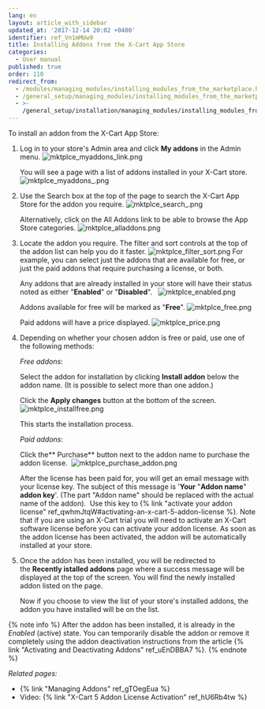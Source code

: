 ```yaml
---
lang: en
layout: article_with_sidebar
updated_at: '2017-12-14 20:02 +0400'
identifier: ref_Vn1mMUw9
title: Installing Addons from the X-Cart App Store
categories:
  - User manual
published: true
order: 110
redirect_from:
  - /modules/managing_modules/installing_modules_from_the_marketplace.html
  - /general_setup/managing_modules/installing_modules_from_the_marketplace.html
  - >-
    /general_setup/installation/managing_modules/installing_modules_from_the_marketplace.html
---
```

To install an addon from the X-Cart App Store:

1.  Log in to your store's Admin area and click **My addons** in the Admin menu.
    ![mktplce_myaddons_link.png]({{site.baseurl}}/attachments/ref_Vn1mMUw9/mktplce_myaddons_link.png)
    
    You will see a page with a list of addons installed in your X-Cart store.
    ![mktplce_myaddons_.png]({{site.baseurl}}/attachments/ref_Vn1mMUw9/mktplce_myaddons_.png)

2. Use the Search box at the top of the page to search the X-Cart App Store for the addon you require. 
    ![mktplce_search_.png]({{site.baseurl}}/attachments/ref_Vn1mMUw9/mktplce_search_.png)

    Alternatively, click on the All Addons link to be able to browse the App Store categories.
    ![mktplce_alladdons.png]({{site.baseurl}}/attachments/ref_Vn1mMUw9/mktplce_alladdons.png)

3. Locate the addon you require. The filter and sort controls at the top of the addon list can help you do it faster.
    ![mktplce_filter_sort.png]({{site.baseurl}}/attachments/ref_Vn1mMUw9/mktplce_filter_sort.png)
    For example, you can select just the addons that are available for free, or just the paid addons that require purchasing a license, or both.
    
    Any addons that are already installed in your store will have their status noted as either  "**Enabled**" or "**Disabled**".  
    ![mktplce_enabled.png]({{site.baseurl}}/attachments/ref_Vn1mMUw9/mktplce_enabled.png)
    
    Addons available for free will be marked as "**Free**". 
    ![mktplce_free.png]({{site.baseurl}}/attachments/ref_Vn1mMUw9/mktplce_free.png)

    Paid addons will have a price displayed.
    ![mktplce_price.png]({{site.baseurl}}/attachments/ref_Vn1mMUw9/mktplce_price.png)
   
4.  Depending on whether your chosen addon is free or paid, use one of the following methods:

    _Free addons_: 
    
    Select the addon for installation by clicking **Install addon** below the addon name. (It is possible to select more than one addon.)
    
    Click the **Apply changes** button at the bottom of the screen.
    ![mktplce_installfree.png]({{site.baseurl}}/attachments/ref_Vn1mMUw9/mktplce_installfree.png)

    This starts the installation process. 

    _Paid addons_: 
    
    Click the** Purchase** button next to the addon name to purchase the addon license. 
    ![mktplce_purchase_addon.png]({{site.baseurl}}/attachments/ref_Vn1mMUw9/mktplce_purchase_addon.png)
    
    After the license has been paid for, you will get an email message with your license key. The subject of this message is '**Your** "**Addon name**" **addon key**'. (The part "Addon name" should be replaced with the actual name of the addon). 
    Use this key to {% link "activate your addon license" ref_qwhmJtqW#activating-an-x-cart-5-addon-license %}. 
    Note that if you are using an X-Cart trial you will need to activate an X-Cart software license before you can activate your addon license. 
    As soon as the addon license has been activated, the addon will be automatically installed at your store.

5.  Once the addon has been installed, you will be redirected to the **Recently istalled addons** page where a success message will be displayed at the top of the screen. You will find the newly installed addon listed on the page.

    Now if you choose to view the list of your store's installed addons, the addon you have installed will be on the list. 

   {% note info %}
   After the addon has been installed, it is already in the _Enabled_ (active) state. You can temporarily disable the addon or remove it completely using the addon deactivation instructions from the article {% link "Activating and Deactivating Addons" ref_uEnDBBA7 %}.
   {% endnote %}

_Related pages:_

*   {% link "Managing Addons" ref_gTOegEua %}
*   Video: {% link "X-Cart 5 Addon License Activation" ref_hU6Rb4tw %}

